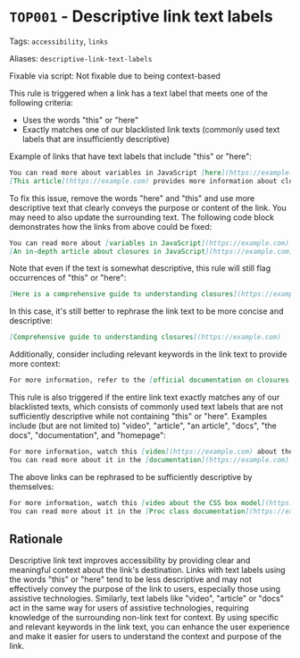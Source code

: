 # `TOP001` - Descriptive link text labels

Tags: `accessibility`, `links`

Aliases: `descriptive-link-text-labels`

Fixable via script: Not fixable due to being context-based

This rule is triggered when a link has a text label that meets one of the following criteria:

- Uses the words "this" or "here"
- Exactly matches one of our blacklisted link texts (commonly used text labels that are insufficiently descriptive)

Example of links that have text labels that include "this" or "here":

```markdown
You can read more about variables in JavaScript [here](https://example.com).
[This article](https://example.com) provides more information about closures.
```

To fix this issue, remove the words "here" and "this" and use more descriptive text that clearly conveys the purpose or content of the link. You may need to also update the surrounding text. The following code block demonstrates how the links from above could be fixed:

```markdown
You can read more about [variables in JavaScript](https://example.com).
[An in-depth article about closures in JavaScript](https://example.com) provides more information.
```

Note that even if the text is somewhat descriptive, this rule will still flag occurrences of "this" or "here":

```markdown
[Here is a comprehensive guide to understanding closures](https://example.com).
```

In this case, it's still better to rephrase the link text to be more concise and descriptive:

```markdown
[Comprehensive guide to understanding closures](https://example.com)
```

Additionally, consider including relevant keywords in the link text to provide more context:

```markdown
For more information, refer to the [official documentation on closures in JavaScript](https://example.com).
```

This rule is also triggered if the entire link text exactly matches any of our blacklisted texts, which consists of commonly used text labels that are not sufficiently descriptive while not containing "this" or "here". Examples include (but are not limited to) "video", "article", "an article", "docs", "the docs", "documentation", and "homepage":

```markdown
For more information, watch this [video](https://example.com) about the CSS box model.
You can read more about it in the [documentation](https://example.com).
```

The above links can be rephrased to be sufficiently descriptive by themselves:

```markdown
For more information, watch this [video about the CSS box model](https://example.com).
You can read more about it in the [Proc class documentation](https://example.com).
```

## Rationale

Descriptive link text improves accessibility by providing clear and meaningful context about the link's destination. Links with text labels using the words "this" or "here" tend to be less descriptive and may not effectively convey the purpose of the link to users, especially those using assistive technologies. Similarly, text labels like "video", "article" or "docs" act in the same way for users of assistive technologies, requiring knowledge of the surrounding non-link text for context. By using specific and relevant keywords in the link text, you can enhance the user experience and make it easier for users to understand the context and purpose of the link.
